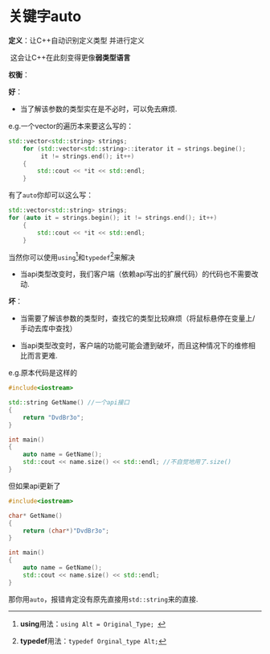 # 关键字auto

**定义**：让C++自动识别定义类型 并进行定义

​			这会让C++在此刻变得更像**弱类型语言**

**权衡**：

**好**：

+ 当了解该参数的类型实在是不必时，可以免去麻烦.

e.g.一个vector的遍历本来要这么写的：

```cpp
std::vector<std::string> strings;
	for (std::vector<std::string>::iterator it = strings.begine(); 
         it != strings.end(); it++)
	{
		std::cout << *it << std::endl;
	}
```

有了`auto`你却可以这么写：

```cpp
std::vector<std::string> strings;
for (auto it = strings.begin(); it != strings.end(); it++)
	{
		std::cout << *it << std::endl;
	}
```

当然你可以使用`using`[^1]和`typedef`[^2]来解决

+ 当api类型改变时，我们客户端（依赖api写出的扩展代码）的代码也不需要改动.



**坏**：

+ 当需要了解该参数的类型时，查找它的类型比较麻烦（将鼠标悬停在变量上/手动去库中查找）

+ 当api类型改变时，客户端的功能可能会遭到破坏，而且这种情况下的维修相比而言更难.

e.g.原本代码是这样的

```cpp
#include<iostream>

std::string GetName() //一个api接口
{
	return "DvdBr3o";
}

int main()
{
	auto name = GetName();
	std::cout << name.size() << std::endl; //不自觉地用了.size()
}
```

但如果api更新了

```cpp
#include<iostream>

char* GetName() 
{
	return (char*)"DvdBr3o";
}

int main()
{
	auto name = GetName();
	std::cout << name.size() << std::endl;
}
```

那你用`auto`，报错肯定没有原先直接用`std::string`来的直接.



[^1]:**using**用法：`using Alt = Original_Type; `
[^2]:**typedef**用法：`typedef Orginal_type Alt;`

